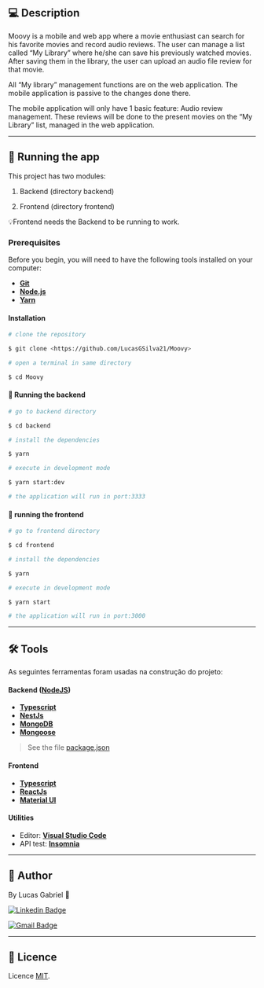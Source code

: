 ## 💻 Description

Moovy is a mobile and web app where a movie enthusiast can search for his favorite
movies and record audio reviews. The user can manage a list called “My Library” where he/she
can save his previously watched movies. After saving them in the library, the user can upload
an audio file review for that movie.

All “My library” management functions are on the web application. The mobile application
is passive to the changes done there.

The mobile application will only have 1 basic feature: Audio review management. These
reviews will be done to the present movies on the “My Library” list, managed in the web
application.

---
## 🚀 Running the app

 This project has two modules:

1. Backend (directory backend)

2. Frontend (directory frontend)

💡Frontend needs the Backend to be running to work.

### Prerequisites

Before you begin, you will need to have the following tools installed on your computer:

- **[Git](https://git-scm.com)**
- **[Node.js](https://git-scm.com)**
- **[Yarn](https://git-scm.com)**

#### Installation

```bash
# clone the repository

$ git clone <https://github.com/LucasGSilva21/Moovy>

# open a terminal in same directory

$ cd Moovy

```

#### 🎲 Running the backend

```bash
# go to backend directory

$ cd backend

# install the dependencies

$ yarn

# execute in development mode

$ yarn start:dev

# the application will run in port:3333

```
#### 🧭 running the frontend

```bash
# go to frontend directory

$ cd frontend

# install the dependencies

$ yarn

# execute in development mode

$ yarn start

# the application will run in port:3000

```
---

## 🛠 Tools

As seguintes ferramentas foram usadas na construção do projeto:

#### **Backend** ([NodeJS](https://nodejs.org/en/))

- **[Typescript](https://www.typescriptlang.org/)**
- **[NestJs](https://nestjs.com/)**
- **[MongoDB](https://www.mongodb.com/)**
- **[Mongoose](https://mongoosejs.com/)**


> See the file [package.json](https://github.com/LucasGSilva21/Moovy/blob/master/backend/package.json)

#### **Frontend**

- **[Typescript](https://www.typescriptlang.org/)**
- **[ReactJs](https://reactjs.org/)**
- **[Material UI](https://material-ui.com/)**

#### [](https://github.com/tgmarinho/Ecoleta#utilit%C3%A1rios)**Utilities**

- Editor: **[Visual Studio Code](https://code.visualstudio.com/)**
- API test: **[Insomnia](https://insomnia.rest/)**

---

## 👤 Author

By Lucas Gabriel 👋

[![Linkedin Badge](https://img.shields.io/badge/-Lucas-blue?style=flat-square&logo=Linkedin&logoColor=white&link=https://www.linkedin.com/in/lucas-gabriel-30aab4183/)](https://www.linkedin.com/in/lucas-gabriel-30aab4183/)

[![Gmail Badge](https://img.shields.io/badge/-lucasgsilva2102@gmail.com-c14438?style=flat-square&logo=Gmail&logoColor=white&link=mailto:lucasgsilva2102@gmail.com)](mailto:lucasgsilva2102@gmail.com)

  
---

## 📝 Licence

Licence [MIT](./LICENSE.md).
